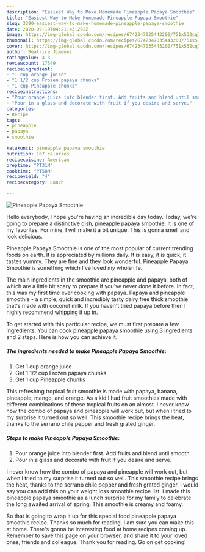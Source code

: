 ```yaml
---
description: "Easiest Way to Make Homemade Pineapple Papaya Smoothie"
title: "Easiest Way to Make Homemade Pineapple Papaya Smoothie"
slug: 3390-easiest-way-to-make-homemade-pineapple-papaya-smoothie
date: 2020-09-19T04:21:43.292Z
image: https://img-global.cpcdn.com/recipes/6742347035443200/751x532cq70/pineapple-papaya-smoothie-recipe-main-photo.jpg
thumbnail: https://img-global.cpcdn.com/recipes/6742347035443200/751x532cq70/pineapple-papaya-smoothie-recipe-main-photo.jpg
cover: https://img-global.cpcdn.com/recipes/6742347035443200/751x532cq70/pineapple-papaya-smoothie-recipe-main-photo.jpg
author: Beatrice Jimenez
ratingvalue: 4.3
reviewcount: 17549
recipeingredient:
- "1 cup orange juice"
- "1 1/2 cup Frozen papaya chunks"
- "1 cup Pineapple chunks"
recipeinstructions:
- "Pour orange juice into blender first. Add fruits and blend until smooth."
- "Pour in a glass and decorate with fruit if you desire and serve."
categories:
- Recipe
tags:
- pineapple
- papaya
- smoothie

katakunci: pineapple papaya smoothie 
nutrition: 167 calories
recipecuisine: American
preptime: "PT31M"
cooktime: "PT58M"
recipeyield: "4"
recipecategory: Lunch

---
```



![Pineapple Papaya Smoothie](https://img-global.cpcdn.com/recipes/6742347035443200/751x532cq70/pineapple-papaya-smoothie-recipe-main-photo.jpg)

Hello everybody, I hope you're having an incredible day today. Today, we're going to prepare a distinctive dish, pineapple papaya smoothie. It is one of my favorites. For mine, I will make it a bit unique. This is gonna smell and look delicious.

Pineapple Papaya Smoothie is one of the most popular of current trending foods on earth. It is appreciated by millions daily. It is easy, it is quick, it tastes yummy. They are fine and they look wonderful. Pineapple Papaya Smoothie is something which I've loved my whole life.

The main ingredients in the smoothie are pineapple and papaya, both of which are a little bit scary to prepare if you&#39;ve never done it before. In fact, this was my first time ever cooking with papaya. Papaya and pineapple smoothie - a simple, quick and incredibly tasty dairy free thick smoothie that&#39;s made with coconut milk. If you haven&#39;t tried papaya before then I highly recommend whipping it up in.


To get started with this particular recipe, we must first prepare a few ingredients. You can cook pineapple papaya smoothie using 3 ingredients and 2 steps. Here is how you can achieve it.

<!--inarticleads1-->

##### The ingredients needed to make Pineapple Papaya Smoothie:

1. Get 1 cup orange juice
1. Get 1 1/2 cup Frozen papaya chunks
1. Get 1 cup Pineapple chunks


This refreshing tropical fruit smoothie is made with papaya, banana, pineapple, mango, and orange. As a kid I had fruit smoothies made with different combinations of these tropical fruits on an almost. I never know how the combo of papaya and pineapple will work out, but when i tried to my surprise it turned out so well. This smoothie recipe brings the heat, thanks to the serrano chile pepper and fresh grated ginger. 

<!--inarticleads2-->

##### Steps to make Pineapple Papaya Smoothie:

1. Pour orange juice into blender first. Add fruits and blend until smooth.
1. Pour in a glass and decorate with fruit if you desire and serve.


I never know how the combo of papaya and pineapple will work out, but when i tried to my surprise it turned out so well. This smoothie recipe brings the heat, thanks to the serrano chile pepper and fresh grated ginger. I would say you can add this on your weight loss smoothie recipe list. I made this pineapple papaya smoothie as a lunch surprise for my family to celebrate the long awaited arrival of spring. This smoothie is creamy and foamy. 

So that is going to wrap it up for this special food pineapple papaya smoothie recipe. Thanks so much for reading. I am sure you can make this at home. There's gonna be interesting food at home recipes coming up. Remember to save this page on your browser, and share it to your loved ones, friends and colleague. Thank you for reading. Go on get cooking!
